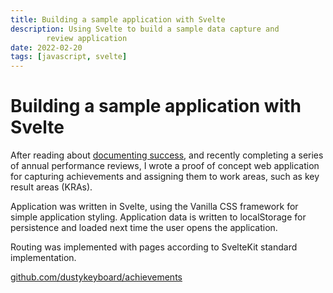 ```yaml
---
title: Building a sample application with Svelte
description: Using Svelte to build a sample data capture and
        review application
date: 2022-02-20
tags: [javascript, svelte]
---
```


# Building a sample application with Svelte

After reading about [documenting success](https://github.com/readme/guides/document-success), and recently completing a series of annual performance reviews, I wrote a proof of concept web application for capturing achievements and assigning them to work areas, such as key result areas (KRAs).

Application was written in Svelte, using the Vanilla CSS framework for simple application styling. Application data is written to localStorage for persistence and loaded next time the user opens the application.

Routing was implemented with pages according to SvelteKit standard implementation.

[github.com/dustykeyboard/achievements](https://github.com/dustykeyboard/achievements)
